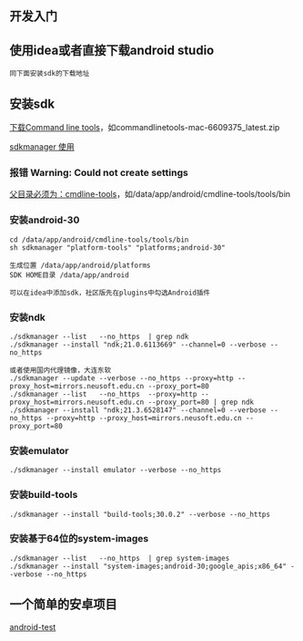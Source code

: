 ## 开发入门

## 使用idea或者直接下载android studio
    同下面安装sdk的下载地址

## 安装sdk
[下载Command line tools](https://developer.android.google.cn/studio#downloads)，如commandlinetools-mac-6609375_latest.zip

[sdkmanager 使用](https://developer.android.google.cn/studio/command-line/sdkmanager)

### 报错 Warning: Could not create settings
[父目录必须为：cmdline-tools](https://stackoverflow.com/questions/60440509/android-command-line-tools-sdkmanager-always-shows-warning-could-not-create-se)，如/data/app/android/cmdline-tools/tools/bin


### 安装android-30
    cd /data/app/android/cmdline-tools/tools/bin
    sh sdkmanager "platform-tools" "platforms;android-30"

    生成位置 /data/app/android/platforms
    SDK HOME目录 /data/app/android

    可以在idea中添加sdk，社区版先在plugins中勾选Android插件

### 安装ndk
    ./sdkmanager --list   --no_https  | grep ndk
    ./sdkmanager --install "ndk;21.0.6113669" --channel=0 --verbose --no_https 

    或者使用国内代理镜像，大连东软 
    ./sdkmanager --update --verbose --no_https --proxy=http --proxy_host=mirrors.neusoft.edu.cn --proxy_port=80
    ./sdkmanager --list   --no_https  --proxy=http --proxy_host=mirrors.neusoft.edu.cn --proxy_port=80 | grep ndk
    ./sdkmanager --install "ndk;21.3.6528147" --channel=0 --verbose --no_https --proxy=http --proxy_host=mirrors.neusoft.edu.cn --proxy_port=80
    
### 安装emulator
    ./sdkmanager --install emulator --verbose --no_https 
    
### 安装build-tools
    ./sdkmanager --install "build-tools;30.0.2" --verbose --no_https 

### 安装基于64位的system-images
    ./sdkmanager --list   --no_https  | grep system-images
    ./sdkmanager --install "system-images;android-30;google_apis;x86_64" --verbose --no_https 


## 一个简单的安卓项目
[android-test](https://github.com/penghcn/start/tree/master/demo/android-test)
